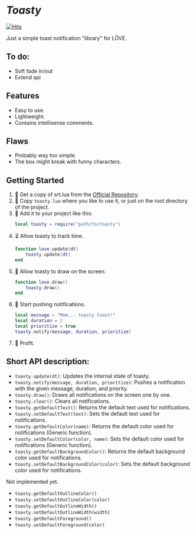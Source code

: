 # *Toasty*
[![Hits](https://hits.seeyoufarm.com/api/count/incr/badge.svg?url=https%3A%2F%2Fgithub.com%2Falejandro-alzate%2Ftoasty&count_bg=%2379C83D&title_bg=%23555555&icon=&icon_color=%23E7E7E7&title=Visits&edge_flat=false)](https://hits.seeyoufarm.com)

Just a simple toast notification "library" for LÖVE.

## To do:
- Soft fade in/out
- Extend api

## Features
- Easy to use.
- Lightweight.
- Contains intellisense comments.

## Flaws
- Probably way too simple.
- The box might break with funny characters.

## Getting Started
1. 📡 Get a copy of srt.lua from the [Official Repository](https://github.com/alejandro-alzate/toasty).
2. 💾 Copy `toasty.lua` where you like to use it, or just on the root directory of the project.
3. 🔧 Add it to your project like this:
	```lua
	local toasty = require("path/to/toasty")
	```
4. ⏳ Allow toasty to track time.
	```lua
	function love.update(dt)
		toasty.update(dt)
	end
	```
5. 🎨 Allow toasty to draw on the screen.
	```lua
	function love.draw()
		toasty.draw()
	end
	```
4. 💬 Start pushing notifications.
	```lua
	local message = "Mmm... toasty toast!"
	local duration = 2
	local prioritize = true
	toasty.notify(message, duration, prioritize)
	```
5. 💎 Profit.

## Short API description:
- `toasty.update(dt)`: Updates the internal state of toasty.
- `toasty.notify(message, duration, prioritize)`: Pushes a notification with the given message, duration, and priority.
- `toasty.draw()`: Draws all notifications on the screen one by one.
- `toasty.clear()`: Clears all notifications.
- `toasty.getDefaultText()`: Returns the default text used for notifications.
- `toasty.setDefaultText(text)`: Sets the default text used for notifications.
- `toasty.getDefaultColor(name)`: Returns the default color used for notifications (Generic function).
- `toasty.setDefaultColor(color, name)`: Sets the default color used for notifications (Generic function).
- `toasty.getDefaultBackgroundColor()`: Returns the default background color used for notifications.
- `toasty.setDefaultBackgroundColor(color)`: Sets the default background color used for notifications.

Not implemented yet.
- `toasty.getDefaultOutlineColor()`
- `toasty.setDefaultOutlineColor(color)`
- `toasty.getDefaultOutlineWidth()`
- `toasty.setDefaultOutlineWidth(width)`
- `toasty.getDefaultForeground()`
- `toasty.setDefaultForeground(color)`

